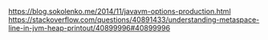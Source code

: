 https://blog.sokolenko.me/2014/11/javavm-options-production.html
https://stackoverflow.com/questions/40891433/understanding-metaspace-line-in-jvm-heap-printout/40899996#40899996
